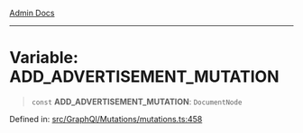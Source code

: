 [Admin Docs](/)

***

# Variable: ADD\_ADVERTISEMENT\_MUTATION

> `const` **ADD\_ADVERTISEMENT\_MUTATION**: `DocumentNode`

Defined in: [src/GraphQl/Mutations/mutations.ts:458](https://github.com/PalisadoesFoundation/talawa-admin/blob/main/src/GraphQl/Mutations/mutations.ts#L458)
